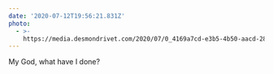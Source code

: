 ```yaml
---
date: '2020-07-12T19:56:21.831Z'
photo:
  - >-
    https://media.desmondrivet.com/2020/07/0_4169a7cd-e3b5-4b50-aacd-2895fac92769.jpg
---
```


My God, what have I done?
